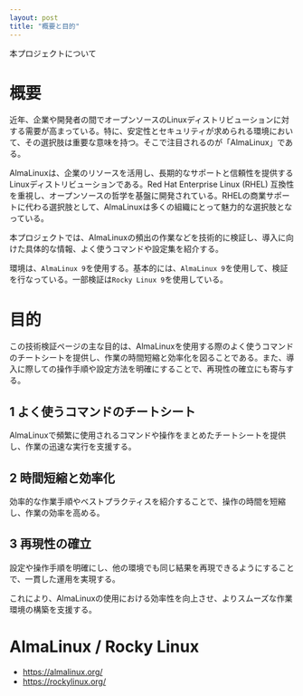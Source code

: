 ```yaml
---
layout: post
title: "概要と目的"
---
```


本プロジェクトについて

# 概要

近年、企業や開発者の間でオープンソースのLinuxディストリビューションに対する需要が高まっている。特に、安定性とセキュリティが求められる環境において、その選択肢は重要な意味を持つ。そこで注目されるのが「AlmaLinux」である。

AlmaLinuxは、企業のリソースを活用し、長期的なサポートと信頼性を提供するLinuxディストリビューションである。Red Hat Enterprise Linux (RHEL) 互換性を重視し、オープンソースの哲学を基盤に開発されている。RHELの商業サポートに代わる選択肢として、AlmaLinuxは多くの組織にとって魅力的な選択肢となっている。

本プロジェクトでは、AlmaLinuxの頻出の作業などを技術的に検証し、導入に向けた具体的な情報、よく使うコマンドや設定集を紹介する。

環境は、`AlmaLinux 9`を使用する。基本的には、`AlmaLinux 9`を使用して、検証を行なっている。一部検証は`Rocky Linux 9`を使用している。

# 目的

この技術検証ページの主な目的は、AlmaLinuxを使用する際のよく使うコマンドのチートシートを提供し、作業の時間短縮と効率化を図ることである。また、導入に際しての操作手順や設定方法を明確にすることで、再現性の確立にも寄与する。

## 1 よく使うコマンドのチートシート

AlmaLinuxで頻繁に使用されるコマンドや操作をまとめたチートシートを提供し、作業の迅速な実行を支援する。

## 2 時間短縮と効率化

効率的な作業手順やベストプラクティスを紹介することで、操作の時間を短縮し、作業の効率を高める。

## 3 再現性の確立

設定や操作手順を明確にし、他の環境でも同じ結果を再現できるようにすることで、一貫した運用を実現する。

これにより、AlmaLinuxの使用における効率性を向上させ、よりスムーズな作業環境の構築を支援する。

# AlmaLinux / Rocky Linux

- <https://almalinux.org/>
- <https://rockylinux.org/>
